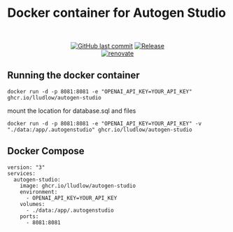 # Docker container for Autogen Studio

<br/>

<div align="center">

[![GitHub last commit](https://img.shields.io/github/last-commit/lludlow/autogen-studio?color=purple&style=for-the-badge)](https://github.com/lludlow/autogen-studio/commits/master 'Commit History')
[![Release](https://img.shields.io/github/v/release/lludlow/autogen-studio?style=for-the-badge)](https://github.com/lludlow/autogen-studio/releases 'Repo releases')\
[![renovate](https://img.shields.io/badge/renovate-enabled-brightgreen?style=for-the-badge&logo=renovatebot&logoColor=white)](https://github.com/renovatebot/renovate)
</div>

## Running the docker container

```
docker run -d -p 8081:8081 -e "OPENAI_API_KEY=YOUR_API_KEY" ghcr.io/lludlow/autogen-studio
```

mount the location for database.sql and files
```
docker run -d -p 8081:8081 -e "OPENAI_API_KEY=YOUR_API_KEY" -v "./data:/app/.autogenstudio" ghcr.io/lludlow/autogen-studio
```

## Docker Compose
```
version: "3"
services:
  autogen-studio:
    image: ghcr.io/lludlow/autogen-studio
    environment:
      - OPENAI_API_KEY=YOUR_API_KEY
    volumes:
      - ./data:/app/.autogenstudio
    ports:
      - 8081:8081
```